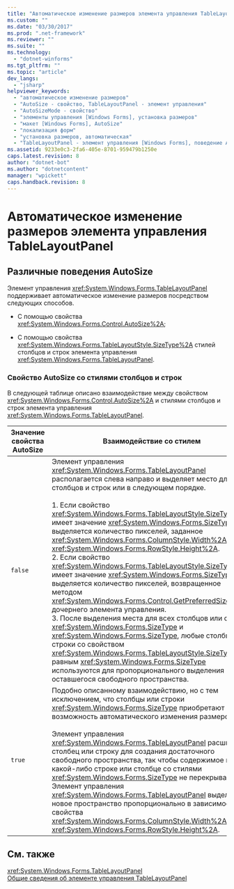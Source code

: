 ```yaml
---
title: "Автоматическое изменение размеров элемента управления TableLayoutPanel | Microsoft Docs"
ms.custom: ""
ms.date: "03/30/2017"
ms.prod: ".net-framework"
ms.reviewer: ""
ms.suite: ""
ms.technology: 
  - "dotnet-winforms"
ms.tgt_pltfrm: ""
ms.topic: "article"
dev_langs: 
  - "jsharp"
helpviewer_keywords: 
  - "автоматическое изменение размеров"
  - "AutoSize - свойство, TableLayoutPanel - элемент управления"
  - "AutoSizeMode - свойство"
  - "элементы управления [Windows Forms], установка размеров"
  - "макет [Windows Forms], AutoSize"
  - "локализация форм"
  - "установка размеров, автоматическая"
  - "TableLayoutPanel - элемент управления [Windows Forms], поведение AutoSize"
ms.assetid: 9233e0c3-2fa6-405e-8701-959479b1250e
caps.latest.revision: 8
author: "dotnet-bot"
ms.author: "dotnetcontent"
manager: "wpickett"
caps.handback.revision: 8
---
```

# Автоматическое изменение размеров элемента управления TableLayoutPanel
## Различные поведения AutoSize  
 Элемент управления <xref:System.Windows.Forms.TableLayoutPanel> поддерживает автоматическое изменение размеров посредством следующих способов.  
  
-   С помощью свойства <xref:System.Windows.Forms.Control.AutoSize%2A>;  
  
-   С помощью свойства <xref:System.Windows.Forms.TableLayoutStyle.SizeType%2A> стилей столбцов и строк элемента управления <xref:System.Windows.Forms.TableLayoutPanel>.  
  
### Свойство AutoSize со стилями столбцов и строк  
 В следующей таблице описано взаимодействие между свойством <xref:System.Windows.Forms.Control.AutoSize%2A> и стилями столбцов и строк элемента управления <xref:System.Windows.Forms.TableLayoutPanel>.  
  
|Значение свойства AutoSize|Взаимодействие со стилем|  
|--------------------------------|------------------------------|  
|`false`|Элемент управления <xref:System.Windows.Forms.TableLayoutPanel> располагается слева направо и выделяет место для столбцов и строк или в следующем порядке.<br /><br /> 1.  Если свойство <xref:System.Windows.Forms.TableLayoutStyle.SizeType%2A> имеет значение <xref:System.Windows.Forms.SizeType>, выделяется количество пикселей, заданное <xref:System.Windows.Forms.ColumnStyle.Width%2A> или <xref:System.Windows.Forms.RowStyle.Height%2A>.<br />2.  Если свойство <xref:System.Windows.Forms.TableLayoutStyle.SizeType%2A> имеет значение <xref:System.Windows.Forms.SizeType>, выделяется количество пикселей, возвращенное методом <xref:System.Windows.Forms.Control.GetPreferredSize%2A> дочернего элемента управления.<br />3.  После выделения места для всех столбцов или строк <xref:System.Windows.Forms.SizeType> и <xref:System.Windows.Forms.SizeType>, любые столбцы или строки со свойством <xref:System.Windows.Forms.TableLayoutStyle.SizeType%2A> равным <xref:System.Windows.Forms.SizeType> используются для пропорционального выделения оставшегося свободного пространства.|  
|`true`|Подобно описанному взаимодействию, но с тем исключением, что столбцы или строки <xref:System.Windows.Forms.SizeType> приобретают возможность автоматического изменения размеров.<br /><br /> Элемент управления <xref:System.Windows.Forms.TableLayoutPanel> расширяет столбец или строку для создания достаточного свободного пространства, так чтобы содержимое в какой\-либо строке или столбце со стилями <xref:System.Windows.Forms.SizeType> не перекрывалось.  Элемент управления <xref:System.Windows.Forms.TableLayoutPanel> выделяет новое пространство пропорционально в зависимости от свойства <xref:System.Windows.Forms.ColumnStyle.Width%2A> или <xref:System.Windows.Forms.RowStyle.Height%2A>.|  
  
## См. также  
 <xref:System.Windows.Forms.TableLayoutPanel>   
 [Общие сведения об элементе управления TableLayoutPanel](../../../../docs/framework/winforms/controls/tablelayoutpanel-control-overview.md)